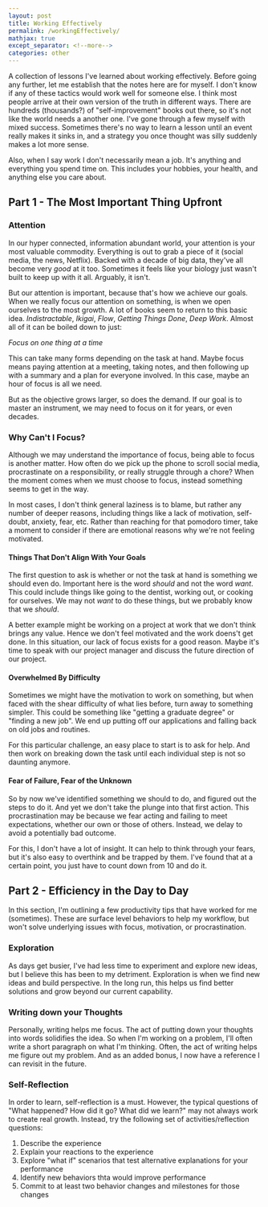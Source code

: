 ```yaml
---
layout: post
title: Working Effectively
permalink: /workingEffectively/
mathjax: true
except_separator: <!--more-->
categories: other
---
```


A collection of lessons I've learned about working effectively. Before going any further, let me establish that the notes here are for myself. I don't know if any of these tactics would work well for someone else. I think most people arrive at their own version of the truth in different ways. There are hundreds (thousands?) of "self-improvement" books out there, so it's not like the world needs a another one. I've gone through a few myself with mixed success. Sometimes there's no way to learn a lesson until an event really makes it sinks in, and a strategy you once thought was silly suddenly makes a lot more sense. 

Also, when I say work I don't necessarily mean a job. It's anything and everything you spend time on. This includes your hobbies, your health, and anything else you care about. 

<!--more-->

## Part 1 - The Most Important Thing Upfront

### Attention

In our hyper connected, information abundant world, your attention is your most valuable commodity. Everything is out to grab a piece of it (social media, the news, Netflix). Backed with a decade of big data, they've all become very *good* at it too. Sometimes it feels like your biology just wasn't built to keep up with it all. Arguably, it isn't. 

But our attention is important, because that's how we achieve our goals. When we really focus our attention on something, is when we open ourselves to the most growth. A lot of books seem to return to this basic idea. *Indistractable*, *Ikigai*, *Flow*, *Getting Things Done*, *Deep Work*. Almost all of it can be boiled down to just:

*Focus on one thing at a time*

This can take many forms depending on the task at hand. Maybe focus means paying attention at a meeting, taking notes, and then following up with a summary and a plan for everyone involved. In this case, maybe an hour of focus is all we need. 

But as the objective grows larger, so does the demand. If our goal is to master an instrument, we may need to focus on it for years, or even decades. 


### Why Can't I Focus?

Although we may understand the importance of focus, being able to focus is another matter. How often do we pick up the phone to scroll social media, procrastinate on a responsibility, or really struggle through a chore? When the moment comes when we must choose to focus, instead something seems to get in the way. 

In most cases, I don't think general laziness is to blame, but rather any number of deeper reasons, including things like a lack of motivation, self-doubt, anxiety, fear, etc. Rather than reaching for that pomodoro timer, take a moment to consider if there are emotional reasons why we're not feeling motivated. 


#### Things That Don't Align With Your Goals

The first question to ask is whether or not the task at hand is something we should even do. Important here is the word *should* and not the word *want*. This could include things like going to the dentist, working out, or cooking for ourselves. We may not *want* to do these things, but we probably know that we *should*. 

A better example might be working on a project at work that we don't think brings any value. Hence we don't feel motivated and the work doens't get done. In this situation, our lack of focus exists for a good reason. Maybe it's time to speak with our project manager and discuss the future direction of our project. 


#### Overwhelmed By Difficulty

Sometimes we might have the motivation to work on something, but when faced with the shear difficulty of what lies before, turn away to something simpler. This could be something like "getting a graduate degree" or "finding a new job". We end up putting off our applications and falling back on old jobs and routines. 

For this particular challenge, an easy place to start is to ask for help. And then work on breaking down the task until each individual step is not so daunting anymore. 


#### Fear of Failure, Fear of the Unknown

So by now we've identified something we should to do, and figured out the steps to do it. And yet we don't take the plunge into that first action. This procrastination may be because we fear acting and failing to meet expectations, whether our own or those of others. Instead, we delay to avoid a potentially bad outcome. 

For this, I don't have a lot of insight. It can help to think through your fears, but it's also easy to overthink and be trapped by them. I've found that at a certain point, you just have to count down from 10 and do it. 


## Part 2 - Efficiency in the Day to Day

In this section, I'm outlining a few productivity tips that have worked for me (sometimes). These are surface level behaviors to help my workflow, but won't solve underlying issues with focus, motivation, or procrastination. 


### Exploration

As days get busier, I've had less time to experiment and explore new ideas, but I believe this has been to my detriment. Exploration is when we find new ideas and build perspective. In the long run, this helps us find better solutions and grow beyond our current capability. 


### Writing down your Thoughts

Personally, writing helps me focus. The act of putting down your thoughts into words solidifies the idea. So when I'm working on a problem, I'll often write a short paragraph on what I'm thinking. Often, the act of writing helps me figure out my problem. And as an added bonus, I now have a reference I can revisit in the future. 


### Self-Reflection

In order to learn, self-reflection is a must. However, the typical questions of "What happened? How did it go? What did we learn?" may not always work to create real growth. Instead, try the following set of activities/reflection questions:

1. Describe the experience
2. Explain your reactions to the experience
3. Explore "what if" scenarios that test alternative explanations for your performance
4. Identify new behaviors thta would improve performance
5. Commit to at least two behavior changes and milestones for those changes














